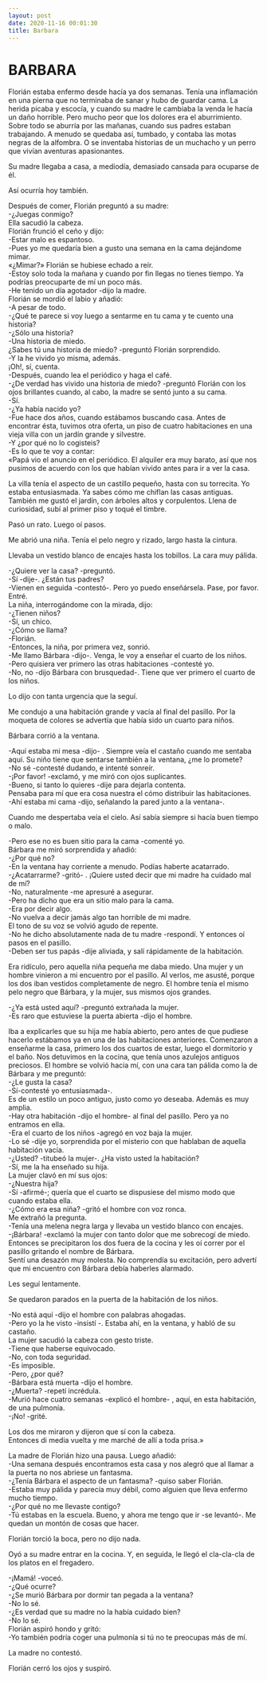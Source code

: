 ```yaml
---
layout: post
date: 2020-11-16 00:01:30
title: Barbara
---
```

# BARBARA

   Florián estaba enfermo desde hacía ya dos semanas. Tenía una
   inflamación en una pierna que no terminaba de sanar y hubo de guardar
   cama. La herida picaba y escocía, y cuando su madre le cambiaba la
   venda le hacía un daño horrible. Pero mucho peor que los dolores era el
   aburrimiento. Sobre todo se aburría por las mañanas, cuando sus padres
   estaban trabajando. A menudo se quedaba así, tumbado, y contaba las
   motas negras de la alfombra. O se inventaba historias de un muchacho y
   un perro que vivían aventuras apasionantes.
   
   Su madre llegaba a casa, a mediodía, demasiado cansada para ocuparse de
   él.
   
   Así ocurría hoy también.
   
   Después de comer, Florián preguntó a su madre:  
   -¿Juegas conmigo?  
   Ella sacudió la cabeza.  
   Florián frunció el ceño y dijo:  
   -Estar malo es espantoso.  
   -Pues yo me quedaría bien a gusto una semana en la cama dejándome
   mimar.  
   «¿Mimar?» Florián se hubiese echado a reír.  
   -Estoy solo toda la mañana y cuando por fin llegas no tienes tiempo. Ya
   podrías preocuparte de mí un poco más.  
   -He tenido un día agotador -dijo la madre.  
   Florián se mordió el labio y añadió:  
   -A pesar de todo.  
   -¿Qué te parece si voy luego a sentarme en tu cama y te cuento una
   historia?  
   -¿Sólo una historia?  
   -Una historia de miedo.  
   ¿Sabes tú una historia de miedo? -preguntó Florián sorprendido.  
   -Y la he vivido yo misma, además.  
   ¡Oh!, sí, cuenta.  
   -Después, cuando lea el periódico y haga el café.  
   -¿De verdad has vivido una historia de miedo? -preguntó Florián con los
   ojos brillantes cuando, al cabo, la madre se sentó junto a su cama.  
   -Sí.  
   -¿Ya había nacido yo?  
   -Fue hace dos años, cuando estábamos buscando casa. Antes de encontrar
   ésta, tuvimos otra oferta, un piso de cuatro habitaciones en una vieja
   villa con un jardín grande y silvestre.  
   -Y ¿por qué no lo cogisteis?  
   -Es lo que te voy a contar:  
   «Papá vio el anuncio en el periódico. El alquiler era muy barato, así
   que nos pusimos de acuerdo con los que habían vivido antes para ir a
   ver la casa.
   
   La villa tenía el aspecto de un castillo pequeño, hasta con su
   torrecita. Yo estaba entusiasmada. Ya sabes cómo me chiflan las casas
   antiguas. También me gustó el jardín, con árboles altos y corpulentos.
   Llena de curiosidad, subí al primer piso y toqué el timbre.
   
   Pasó un rato. Luego oí pasos.
   
   Me abrió una niña. Tenía el pelo negro y rizado, largo hasta la
   cintura.
   
   Llevaba un vestido blanco de encajes hasta los tobillos. La cara muy
   pálida.
   
   -¿Quiere ver la casa? -preguntó.  
   -Sí -dije-. ¿Están tus padres?  
   -Vienen en seguida -contestó-. Pero yo puedo enseñársela. Pase, por
   favor.  
   Entré.  
   La niña, interrogándome con la mirada, dijo:  
   -¿Tienen niños?  
   -Sí, un chico.  
   -¿Cómo se llama?  
   -Florián.  
   -Entonces, la niña, por primera vez, sonrió.  
   -Me llamo Bárbara -dijo-. Venga, le voy a enseñar el cuarto de los
   niños.  
   -Pero quisiera ver primero las otras habitaciones -contesté yo.  
   -No, no -dijo Bárbara con brusquedad-. Tiene que ver primero el cuarto
   de los niños.
   
   Lo dijo con tanta urgencia que la seguí.
   
   Me condujo a una habitación grande y vacía al final del pasillo. Por la
   moqueta de colores se advertía que había sido un cuarto para niños.
   
   Bárbara corrió a la ventana.
   
   -Aquí estaba mi mesa -dijo- . Siempre veía el castaño cuando me sentaba
   aquí. Su niño tiene que sentarse también a la ventana, ¿me lo promete?  
   -No sé -contesté dudando, e intenté sonreír.  
   -¡Por favor! -exclamó, y me miró con ojos suplicantes.  
   -Bueno, si tanto lo quieres -dije para dejarla contenta.  
   Pensaba para mí que era cosa nuestra el cómo distribuir las
   habitaciones.  
   -Ahí estaba mi cama -dijo, señalando la pared junto a la ventana-.
   
   Cuando me despertaba veía el cielo. Así sabía siempre si hacía buen
   tiempo o malo.
   
   -Pero ese no es buen sitio para la cama -comenté yo.  
   Bárbara me miró sorprendida y añadió:  
   -¿Por qué no?  
   -En la ventana hay corriente a menudo. Podías haberte acatarrado.  
   -¿Acatarrarme? -gritó- . ¡Quiere usted decir que mi madre ha cuidado
   mal de mí?  
   -No, naturalmente -me apresuré a asegurar.  
   -Pero ha dicho que era un sitio malo para la cama.  
   -Era por decir algo.  
   -No vuelva a decir jamás algo tan horrible de mi madre.  
   El tono de su voz se volvió agudo de repente.  
   -No he dicho absolutamente nada de tu madre -respondí. Y entonces oí
   pasos en el pasillo.  
   -Deben ser tus papás -dije aliviada, y salí rápidamente de la
   habitación.
   
   Era ridículo, pero aquella niña pequeña me daba miedo. Una mujer y un
   hombre vinieron a mi encuentro por el pasillo. Al verlos, me asusté,
   porque los dos iban vestidos completamente de negro. El hombre tenía el
   mismo pelo negro que Bárbara, y la mujer, sus mismos ojos grandes.
   
   -¿Ya está usted aquí? -preguntó extrañada la mujer.  
   -Es raro que estuviese la puerta abierta -dijo el hombre.
   
   Iba a explicarles que su hija me había abierto, pero antes de que
   pudiese hacerlo estábamos ya en una de las habitaciones anteriores.
   Comenzaron a enseñarme la casa, primero los dos cuartos de estar, luego
   el dormitorio y el baño. Nos detuvimos en la cocina, que tenía unos
   azulejos antiguos preciosos. El hombre se volvió hacia mí, con una cara
   tan pálida como la de Bárbara y me preguntó:  
   -¿Le gusta la casa?  
   -Sí-contesté yo entusiasmada-.  
   Es de un estilo un poco antiguo, justo como yo deseaba. Además es muy
   amplia.  
   -Hay otra habitación -dijo el hombre- al final del pasillo. Pero ya no
   entramos en ella.  
   -Era el cuarto de los niños -agregó en voz baja la mujer.  
   -Lo sé -dije yo, sorprendida por el misterio con que hablaban de
   aquella habitación vacía.  
   -¿Usted? -titubeó la mujer-. ¿Ha visto usted la habitación?  
   -Sí, me la ha enseñado su hija.  
   La mujer clavó en mí sus ojos:  
   -¿Nuestra hija?  
   -Sí -afirmé-; quería que el cuarto se dispusiese del mismo modo que
   cuando estaba ella.  
   -¿Cómo era esa niña? -gritó el hombre con voz ronca.  
   Me extrañó la pregunta.  
   -Tenía una melena negra larga y llevaba un vestido blanco con encajes.  
   -¡Bárbara! -exclamó la mujer con tanto dolor que me sobrecogí de miedo.  
   Entonces se precipitaron los dos fuera de la cocina y les oí correr por
   el pasillo gritando el nombre de Bárbara.  
   Sentí una desazón muy molesta. No comprendía su excitación, pero
   advertí que mi encuentro con Bárbara debía haberles alarmado.
   
   Les seguí lentamente.
   
   Se quedaron parados en la puerta de la habitación de los niños.
   
   -No está aquí -dijo el hombre con palabras ahogadas.  
   -Pero yo la he visto -insistí -. Estaba ahí, en la ventana, y habló de
   su castaño.  
   La mujer sacudió la cabeza con gesto triste.  
   -Tiene que haberse equivocado.  
   -No, con toda seguridad.  
   -Es imposible.  
   -Pero, ¿por qué?  
   -Bárbara está muerta -dijo el hombre.  
   -¿Muerta? -repetí incrédula.  
   -Murió hace cuatro semanas -explicó el hombre- , aquí, en esta
   habitación, de una pulmonía.  
   -¡No! -grité.
   
   Los dos me miraron y dijeron que sí con la cabeza.  
   Entonces di media vuelta y me marché de allí a toda prisa.»
   
   La madre de Florián hizo una pausa. Luego añadió:  
   -Una semana después encontramos esta casa y nos alegró que al llamar a
   la puerta no nos abriese un fantasma.  
   -¿Tenía Bárbara el aspecto de un fantasma? -quiso saber Florián.  
   -Estaba muy pálida y parecía muy débil, como alguien que lleva enfermo
   mucho tiempo.  
   -¿Por qué no me llevaste contigo?  
   -Tú estabas en la escuela. Bueno, y ahora me tengo que ir -se levantó-.
   Me quedan un montón de cosas que hacer. 
   
   Florián torció la boca, pero no dijo nada.
   
   Oyó a su madre entrar en la cocina. Y, en seguida, le llegó el
   cla-cla-cla de los platos en el fregadero.
   
   -¡Mamá! -voceó.  
   -¿Qué ocurre?  
   -¿Se murió Bárbara por dormir tan pegada a la ventana?  
   -No lo sé.  
   -¿Es verdad que su madre no la había cuidado bien?  
   -No lo sé.  
   Florián aspiró hondo y gritó:  
   -Yo también podría coger una pulmonía si tú no te preocupas más de mí.  
   
   La madre no contestó.
   
   Florián cerró los ojos y suspiró.